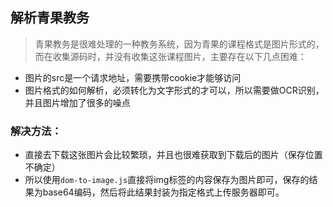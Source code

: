 ## 解析青果教务

> 青果教务是很难处理的一种教务系统，因为青果的课程格式是图片形式的，而在收集源码时，并没有收集这张课程图片，主要存在以下几点困难：

- 图片的src是一个请求地址，需要携带cookie才能够访问
- 图片格式的如何解析，必须转化为文字形式的才可以，所以需要做OCR识别，并且图片增加了很多的噪点

### 解决方法：
- 直接去下载这张图片会比较繁琐，并且也很难获取到下载后的图片（保存位置不确定）
- 所以使用`dom-to-image.js`直接将img标签的内容保存为图片即可，保存的结果为base64编码，然后将此结果封装为指定格式上传服务器即可。
